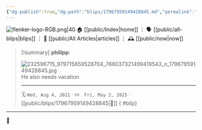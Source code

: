 ```yaml
---
{"dg-publish":true,"dg-path":"blips/17967959149428845.md","permalink":"/blips/17967959149428845/","title":"philipp on instagram @ 2021-08-04"}
---
```



<div class="transclusion internal-embed is-loaded"><div class="markdown-embed">




![flenker-logo-RGB.png|40](/img/user/attachments/flenker-logo-RGB.png)
🏠 [[public/Index\|home]]  ⋮ 🗣️ [[public/all-blips\|blips]] ⋮  📝 [[public/All Articles\|articles]]  ⋮ 🕰️ [[public/now\|now]]


</div></div>


> [!summary] **philipp**:
>
> ![232596715_979715659528704_766037321499419543_n_17967959149428845.jpg](/img/user/attachments/232596715_979715659528704_766037321499419543_n_17967959149428845.jpg)
> He also needs vacation
> - - -
>
> 🗓️ <code>Wed, Aug 4, 2021</code>  · ✏️ <code> Fri, May 2, 2025</code>  · [[public/blips/17967959149428845\|🔗]]
{ #blip}


- - -

 👾
